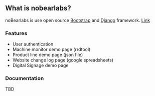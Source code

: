 ## What is nobearlabs?
noBearlabs is use open source [Bootstrap](http://startbootstrap.com/) and [Django](https://www.djangoproject.com/) framework.
[Link](http://nobearlabs.com/)

### Features
* User authentication
* Machine monitor demo page (rrdtool)
* Product line demo page (json file)
* Website change log page (google spreadsheets)
* Digital Signage demo page

### Documentation
TBD
